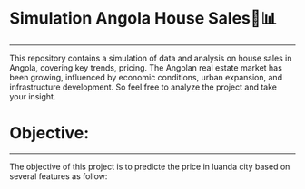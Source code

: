 # Simulation Angola House Sales🏡📊
-------------------------------------

This repository contains a simulation of data and analysis on house sales in Angola, covering key trends, pricing. The Angolan real estate market has been growing, influenced by economic conditions, urban expansion, and infrastructure development.
So feel free to analyze the project and take your insight.

# Objective: 
------------
The objective of this project is to predicte the price in luanda city based on several features as follow:

